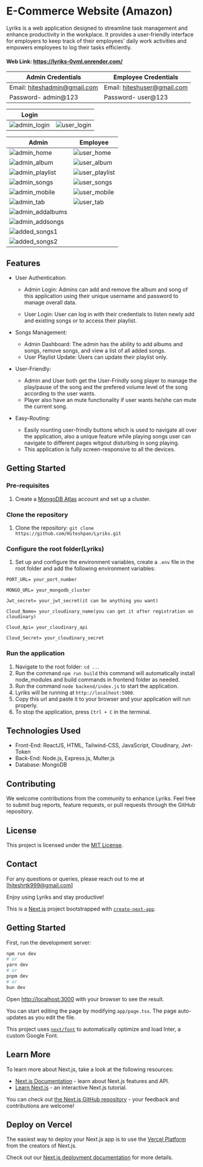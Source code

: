 

# E-Commerce Website (Amazon)

Lyriks is a web application designed to streamline task management and enhance productivity in the workplace. It provides a user-friendly interface for employers to keep track of their employees' daily work activities and empowers employees to log their tasks efficiently.
#### Web Link: https://lyriks-0vml.onrender.com/
| Admin Credentials | Employee Credentials |
|-----------------------------------------|-----------------------------------------|
| Email: hiteshadmin@gmail.com |  Email: hiteshuser@gmail.com |
| Password- admin@123 | Password- user@123 |
  
|  Login                              |                                 |
|-----------------------------------------|-----------------------------------------|
| ![admin_login](https://github.com/user-attachments/assets/4d371fa2-3b3e-462e-8d16-6111f170e1f8) | ![user_login](https://github.com/user-attachments/assets/16367a19-eb12-4610-a950-9cfd67dede68) |

| Admin                                | Employee                                 |
|-----------------------------------------|-----------------------------------------|
| ![admin_home](https://github.com/user-attachments/assets/9b0dd998-9705-4246-9503-6fd96778c280) | ![user_home](https://github.com/user-attachments/assets/28da22b4-70d3-446a-9084-ae3c29acef68) |
| ![admin_album](https://github.com/user-attachments/assets/faaafb49-5d56-4c0b-9967-ac0c1adcc8e7) | ![user_album](https://github.com/user-attachments/assets/49c846b5-776f-461c-a165-b0dc23335d24) |
| ![admin_playlist](https://github.com/user-attachments/assets/4453215a-bbf1-4ece-b545-daaa1b78cc3f) | ![user_playlist](https://github.com/user-attachments/assets/8c4cb122-85d8-4152-b5d7-e0021c3be3e1) |
| ![admin_songs](https://github.com/user-attachments/assets/338d53d7-25b3-418c-be60-603f08a0ebc1) | ![user_songs](https://github.com/user-attachments/assets/d664d617-f10f-4803-84fd-fd5d1998f477) |
| ![admin_mobile](https://github.com/user-attachments/assets/73232fa9-f44f-42c4-9ba8-e80c985b64ca) | ![user_mobile](https://github.com/user-attachments/assets/d2941c71-bb0a-465e-8b23-ee05e6682363) |
| ![admin_tab](https://github.com/user-attachments/assets/6dba53f5-795a-4ed8-b68b-e2716837f01b) | ![user_tab](https://github.com/user-attachments/assets/b26a57f7-c9bc-4fd9-bd82-93d436f02d59) |
| ![admin_addalbums](https://github.com/user-attachments/assets/131e3ab5-332e-468d-af0a-177829f67810) ||
| ![admin_addsongs](https://github.com/user-attachments/assets/ebe70c66-251b-470f-9e5e-41a3cbf0a878) |                                         |
| ![added_songs1](https://github.com/user-attachments/assets/5f0a2bd5-34ba-4eb5-bdec-bad673747cf5) |                                         |
| ![added_songs2](https://github.com/user-attachments/assets/4c57003f-a7a1-4667-888e-7ffb54e8df9a) |                                         |



## Features

- User Authentication:

  - Admin Login: Admins can add and remove the album and song of this application using their unique username and password to manage overall data.

  - User Login: User can log in with their credentials to listen newly add and existing songs or to access their playlist.

- Songs Management:

  - Admin Dashboard: The admin has the ability to add albums and songs, remove songs, and view a list of all added songs.
  - User Playlist Update: Users can update their playlist only.

- User-Friendly:
  - Admin and User both get the User-Frindly song player to manage the play/pause of the song and the prefered volume level of the song according to the user wants.
  - Player also have an mute functionality if user wants he/she can mute the current song.
- Easy-Routing:
  - Easily rounting user-frindly buttons which is used to navigate all over the application, also a unique feature while playing songs user can navigate to different pages witgout disturbing in song playing.
  - This application is fully screen-responsive to all the devices.

## Getting Started

### Pre-requisites

1. Create a [MongoDB Atlas](https://www.mongodb.com/cloud/atlas) account and set up a cluster.

### Clone the repository

1. Clone the repository: `git clone https://github.com/Hiteshpan/Lyriks.git`

### Configure the root folder(Lyriks)

1. Set up and configure the environment variables, create a `.env` file in the root folder and add the following environment variables:

```
PORT_URL= your_port_number

MONGO_URL= your_mongodb_cluster

Jwt_secret= your_jwt_secret(it can be anything you want)

Cloud_Name= your_cloudinary_name(you can get it after registration on cloudinary)

Cloud_Api= your_cloudinary_api

Cloud_Secret= your_cloudinary_secret
```

### Run the application

1. Navigate to the root folder: `cd ..`.
2. Run the command `npm run build` this command will automatically install node_modules and build commands in frontend folder as needed.
3. Run the command `node backend/index.js` to start the application.
4. Lyriks will be running at `http://localhost:5000`.
5. Copy this url and paste it to your browser and your application will run properly.
6. To stop the application, press `Ctrl + C` in the terminal.

## Technologies Used

- Front-End: ReactJS, HTML, Tailwind-CSS, JavaScript, Cloudinary, Jwt-Token 
- Back-End: Node.js, Express.js, Multer.js
- Database: MongoDB

## Contributing

We welcome contributions from the community to enhance Lyriks. Feel free to submit bug reports, feature requests, or pull requests through the GitHub repository.

## License

This project is licensed under the [MIT License](https://opensource.org/licenses/MIT).

## Contact

For any questions or queries, please reach out to me at [hiteshrtk999@gmail.com]

Enjoy using Lyriks and stay productive!


This is a [Next.js](https://nextjs.org/) project bootstrapped with [`create-next-app`](https://github.com/vercel/next.js/tree/canary/packages/create-next-app).

## Getting Started

First, run the development server:

```bash
npm run dev
# or
yarn dev
# or
pnpm dev
# or
bun dev
```

Open [http://localhost:3000](http://localhost:3000) with your browser to see the result.

You can start editing the page by modifying `app/page.tsx`. The page auto-updates as you edit the file.

This project uses [`next/font`](https://nextjs.org/docs/basic-features/font-optimization) to automatically optimize and load Inter, a custom Google Font.

## Learn More

To learn more about Next.js, take a look at the following resources:

- [Next.js Documentation](https://nextjs.org/docs) - learn about Next.js features and API.
- [Learn Next.js](https://nextjs.org/learn) - an interactive Next.js tutorial.

You can check out [the Next.js GitHub repository](https://github.com/vercel/next.js/) - your feedback and contributions are welcome!

## Deploy on Vercel

The easiest way to deploy your Next.js app is to use the [Vercel Platform](https://vercel.com/new?utm_medium=default-template&filter=next.js&utm_source=create-next-app&utm_campaign=create-next-app-readme) from the creators of Next.js.

Check out our [Next.js deployment documentation](https://nextjs.org/docs/deployment) for more details.
